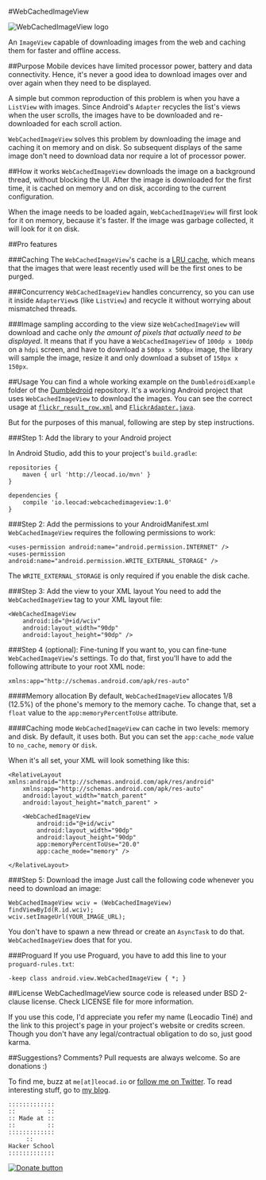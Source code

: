 #WebCachedImageView

![WebCachedImageView logo](https://dl.dropboxusercontent.com/u/5135185/blog/wciv.png)

An `ImageView` capable of downloading images from the web and caching them for faster and offline access.

##Purpose
Mobile devices have limited processor power, battery and data connectivity. Hence, it's never a good idea to download images over and over again when they need to be displayed.

A simple but common reproduction of this problem is when you have a `ListView` with images. Since Android's `Adapter` recycles the list's views when the user scrolls, the images have to be downloaded and re-downloaded for each scroll action.

`WebCachedImageView` solves this problem by downloading the image and caching it on memory and on disk. So subsequent displays of the same image don't need to download data nor require a lot of processor power. 

##How it works
`WebCachedImageView` downloads the image on a background thread, without blocking the UI. After the image is downloaded for the first time, it is cached on memory and on disk, according to the current configuration.

When the image needs to be loaded again, `WebCachedImageView` will first look for it on memory, because it's faster. If the image was garbage collected, it will look for it on disk.

##Pro features

###Caching
The `WebCachedImageView`'s cache is a [LRU cache](https://en.wikipedia.org/wiki/Cache_algorithms#Least_Recently_Used), which means that the images that were least recently used will be the first ones to be purged.

###Concurrency
`WebCachedImageView` handles concurrency, so you can use it inside `AdapterView`s (like `ListView`) and recycle it without worrying about mismatched threads.

###Image sampling according to the view size
`WebCachedImageView` will download and cache only *the amount of pixels that actually need to be displayed*. It means that if you have a `WebCachedImageView` of `100dp x 100dp` on a `hdpi` screen, and have to download a `500px x 500px` image, the library will sample the image, resize it and only download a subset of `150px x 150px`.  

##Usage
You can find a whole working example on the `DumbledroidExample` folder of the [Dumbledroid](https://github.com/leocadiotine/Dumbledroid) repository. It's a working Android project that uses `WebCachedImageView` to download the images. You can see the correct usage at [`flickr_result_row.xml`](https://github.com/leocadiotine/Dumbledroid/blob/master/DumbledroidExample/res/layout/flickr_result_row.xml) and [`FlickrAdapter.java`](https://github.com/leocadiotine/Dumbledroid/blob/master/DumbledroidExample/src/io/leocad/dumbledoreexample/adapters/FlickrAdapter.java).

But for the purposes of this manual, following are step by step instructions.

###Step 1: Add the library to your Android project

In Android Studio, add this to your project's `build.gradle`:

    repositories {
        maven { url 'http://leocad.io/mvn' }
    }
    
    dependencies {
	    compile 'io.leocad:webcachedimageview:1.0'
	}

###Step 2: Add the permissions to your AndroidManifest.xml
`WebCachedImageView` requires the following permissions to work:

    <uses-permission android:name="android.permission.INTERNET" />
    <uses-permission android:name="android.permission.WRITE_EXTERNAL_STORAGE" />

The `WRITE_EXTERNAL_STORAGE` is only required if you enable the disk cache.

###Step 3: Add the view to your XML layout
You need to add the `WebCachedImageView` tag to your XML layout file:

    <WebCachedImageView
        android:id="@+id/wciv"
        android:layout_width="90dp"
        android:layout_height="90dp" />

###Step 4 (optional): Fine-tuning
If you want to, you can fine-tune `WebCachedImageView`'s settings. To do that, first you'll have to add the following attribute to your root XML node:

    xmlns:app="http://schemas.android.com/apk/res-auto"

####Memory allocation
By default, `WebCachedImageView` allocates 1/8 (12.5%) of the phone's memory to the memory cache. To change that, set a `float` value to the `app:memoryPercentToUse` attribute.

####Caching mode
`WebCachedImageView` can cache in two levels: memory and disk. By default, it uses both. But you can set the `app:cache_mode` value to `no_cache`, `memory` or `disk`.

When it's all set, your XML will look something like this:

    <RelativeLayout xmlns:android="http://schemas.android.com/apk/res/android"
        xmlns:app="http://schemas.android.com/apk/res-auto"
        android:layout_width="match_parent"
        android:layout_height="match_parent" >

        <WebCachedImageView
            android:id="@+id/wciv"
            android:layout_width="90dp"
            android:layout_height="90dp"
            app:memoryPercentToUse="20.0"
            app:cache_mode="memory" />
            
    </RelativeLayout>
        
###Step 5: Download the image
Just call the following code whenever you need to download an image:

    WebCachedImageView wciv = (WebCachedImageView) findViewById(R.id.wciv);
    wciv.setImageUrl(YOUR_IMAGE_URL);

You don't have to spawn a new thread or create an `AsyncTask` to do that. `WebCachedImageView` does that for you.
    
###Proguard
If you use Proguard, you have to add this line to your `proguard-rules.txt`:

    -keep class android.view.WebCachedImageView { *; }

##License
WebCachedImageView source code is released under BSD 2-clause license. Check LICENSE file for more information.

If you use this code, I'd appreciate you refer my name (Leocadio Tiné) and the link to this project's page in your project's website or credits screen. Though you don't have any legal/contractual obligation to do so, just good karma.

##Suggestions? Comments?
Pull requests are always welcome. So are donations :)

To find me, buzz at `me[at]leocad.io` or [follow me on Twitter](http://www.twitter.com/leocadiotine). To read interesting stuff, go to [my blog](http://blog.leocad.io).

~~~~
:::::::::::::
::         ::
:: Made at ::
::         ::
:::::::::::::
     ::
Hacker School
:::::::::::::
~~~~

[![Donate button](https://www.paypalobjects.com/en_US/i/btn/btn_donate_LG.gif)](https://www.paypal.com/cgi-bin/webscr?cmd=_donations&business=PPHGB75L9LUC4&lc=US&item_name=Leocadio%20Tin%c3%a9&currency_code=USD&bn=PP%2dDonationsBF%3abtn_donate_LG%2egif%3aNonHosted)

